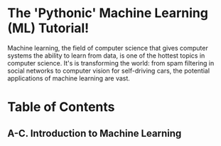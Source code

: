 # The 'Pythonic' Machine Learning (ML) Tutorial!
Machine learning, the field of computer science that gives computer systems the ability to learn from data, is one of the hottest topics in computer science. It's is transforming the world: from spam filtering in social networks to computer vision for self-driving cars, the potential applications of machine learning are vast.

# Table of Contents
**A-C. Introduction to Machine Learning**
- 
